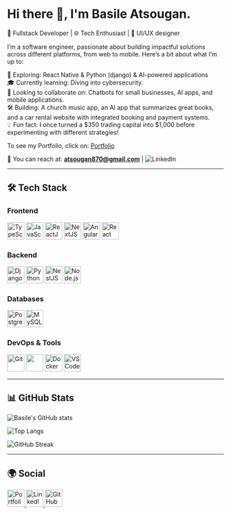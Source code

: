 # Hi there 👋, I'm Basile Atsougan.  

🚀 Fullstack Developer | 🌐 Tech Enthusiast | 🎨 UI/UX designer  

I’m a software engineer, passionate about building impactful solutions across different platforms, from web to mobile. Here’s a bit about what I’m up to:  

🚀 Exploring: React Native & Python (django) & AI-powered applications  
🎓 Currently learning: Diving into cybersecurity.  
🤝 Looking to collaborate on: Chatbots for small businesses, AI apps, and mobile applications.  
🛠️ Building: A church music app, an AI app that summarizes great books, and a car rental website with integrated booking and payment systems.  
💡 Fun fact: I once turned a $350 trading capital into $1,000 before experimenting with different strategies!  

To see my Portfolio, click on: [Portfolio](https://portfolio-nine-xi-99.vercel.app/)

📨 You can reach at: **atsougan870@gmail.com** | ![LinkedIn](https://www.linkedin.com/in/basile-atsougan/)

---


## 🛠️ Tech Stack  

### Frontend  
<p align="left">
  <img src="https://devicon-website.vercel.app/api/typescript/original.svg" alt="TypeScript" width="40" height="40"/>
  <img src="https://devicon-website.vercel.app/api/javascript/original.svg" alt="JavaScript" width="40" height="40"/>
  <img src="https://devicon-website.vercel.app/api/react/original.svg" alt="ReactJS" width="40" height="40"/>
  <img src="https://devicon-website.vercel.app/api/nextjs/original.svg?color=%23FFFFFF" alt="NextJS" width="40" height="40"/>
  <img src="https://devicon-website.vercel.app/api/angularjs/original.svg" alt="Angular" width="40" height="40"/>
  <img src="https://devicon-website.vercel.app/api/react/original.svg" alt="React Native" width="40" height="40"/>
</p>

### Backend  
<p align="left">
  <img src="https://devicon-website.vercel.app/api/django/plain-wordmark.svg?color=%23EDF6F2" alt="Django" width="40" height="40"/>
  <img src="https://devicon-website.vercel.app/api/python/original.svg" alt="Python" width="40" height="40"/>
  <img src="https://devicon-website.vercel.app/api/nestjs/plain.svg" alt="NestJS" width="40" height="40"/>
  <img src="https://devicon-website.vercel.app/api/nodejs/original.svg" alt="Node.js" width="40" height="40"/>
</p>

### Databases  
<p align="left">
  <img src="https://devicon-website.vercel.app/api/postgresql/original.svg" alt="PostgresSQL" width="40" height="40"/>
  <img src="https://devicon-website.vercel.app/api/mysql/original-wordmark.svg?color=%23FFFFFF" alt="MySQL" width="40" height="40"/>
</p>

### DevOps & Tools  
<p align="left">
  <img src="https://devicon-website.vercel.app/api/git/original.svg" alt="Git" width="40" height="40"/>
  <img src="https://devicon-website.vercel.app/api/github/original-wordmark.svg?color=%23FFFFFF" width="40" height="40"/>
  <img src="https://devicon-website.vercel.app/api/docker/original.svg" alt="Docker" width="40" height="40"/>
  <img src="https://devicon-website.vercel.app/api/vscode/original.svg" alt="VS Code" width="40" height="40"/>
</p>



---

## 📊 GitHub Stats  

![Basile's GitHub stats](https://github-readme-stats.vercel.app/api?username=basileatsougan&show_icons=true&theme=tokyonight)  

![Top Langs](https://github-readme-stats.vercel.app/api/top-langs/?username=basileatsougan&layout=compact&theme=tokyonight)  

![GitHub Streak](https://github-readme-streak-stats.herokuapp.com/?user=basileatsougan&theme=tokyonight)  


---

## 🌍 Social  

<p align="left">
  <a href="https://portfolio-nine-xi-99.vercel.app/">
    <img src="https://devicon-website.vercel.app/api/socketio/original.svg?color=%23FFFFFF" alt="Portfolio" width="40" height="40"/>
  </a>
  <a href="https://www.linkedin.com/in/basile-atsougan/">
    <img src="https://devicon-website.vercel.app/api/linkedin/original.svg" alt="LinkedIn" width="40" height="40"/>
  </a>
  <a href="https://github.com/basileatsougan">
    <img src="https://devicon-website.vercel.app/api/github/original.svg?color=%23FFFFFF" alt="GitHub" width="40" height="40"/>
  </a>
</p>


 
<!---
basileatsougan/basileatsougan is a ✨ special ✨ repository because its `README.md` (this file) appears on your GitHub profile.
You can click the Preview link to take a look at your changes.
--->
